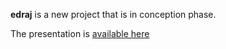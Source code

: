 **edraj** is a new project that is in conception phase.

The presentation is [available here](https://github.io/edraj/io)
